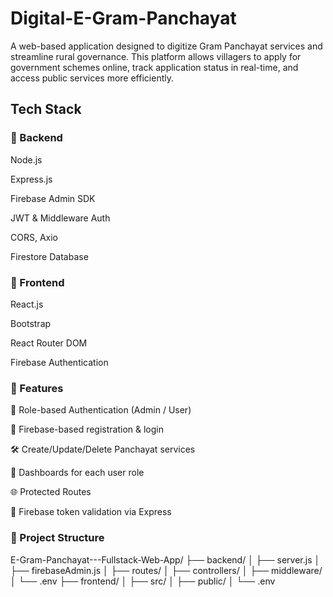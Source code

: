# Digital-E-Gram-Panchayat
A web-based application designed to digitize Gram Panchayat services and streamline rural governance. This platform allows villagers to apply for government schemes online, track application status in real-time, and access public services more efficiently.

## Tech Stack

### 🔧 Backend

Node.js

Express.js

Firebase Admin SDK

JWT & Middleware Auth

CORS, Axio

Firestore Database

### 🎨 Frontend

React.js

Bootstrap

React Router DOM

Firebase Authentication


### 🚀 Features

🔐 Role-based Authentication (Admin / User)

📩 Firebase-based registration & login

🛠️ Create/Update/Delete Panchayat services

🧑 Dashboards for each user role

🌐 Protected Routes

📡 Firebase token validation via Express

### 📁 Project Structure

E-Gram-Panchayat---Fullstack-Web-App/
├── backend/
│   ├── server.js
│   ├── firebaseAdmin.js
│   ├── routes/
│   ├── controllers/
│   ├── middleware/
│   └── .env
├── frontend/
│   ├── src/
│   ├── public/
│   └── .env
